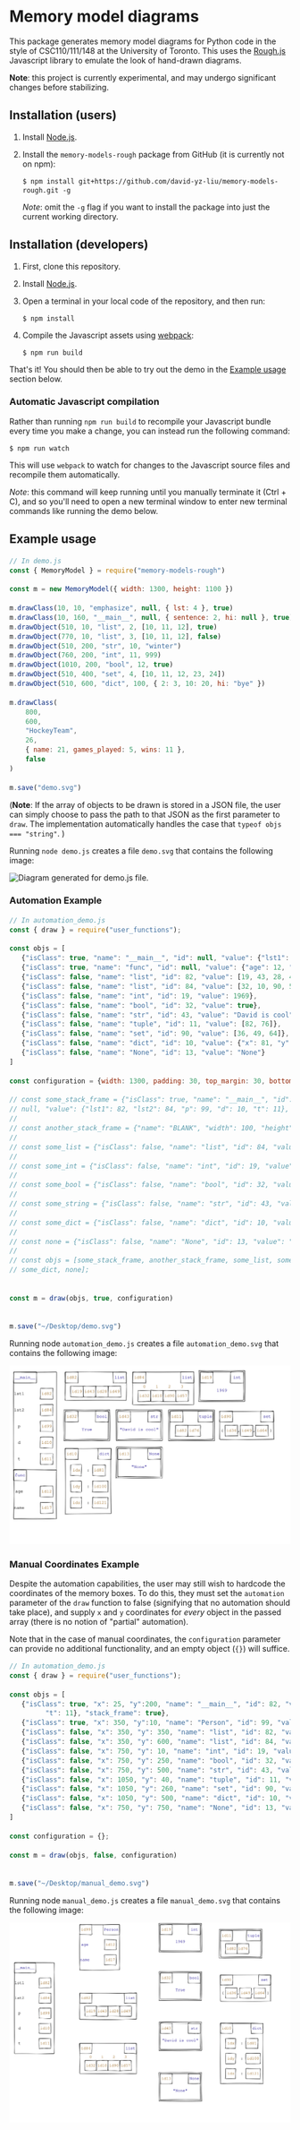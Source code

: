 # Memory model diagrams

This package generates memory model diagrams for Python code in the style of CSC110/111/148 at the University of Toronto.
This uses the [Rough.js](https://roughjs.com/) Javascript library to emulate the look of hand-drawn diagrams.

**Note**: this project is currently experimental, and may undergo significant changes before stabilizing.

## Installation (users)

1. Install [Node.js](https://nodejs.org/en/).
2. Install the `memory-models-rough` package from GitHub (it is currently not on npm):

    ```console
    $ npm install git+https://github.com/david-yz-liu/memory-models-rough.git -g
    ```

    _Note_: omit the `-g` flag if you want to install the package into just the current working directory.

## Installation (developers)

1. First, clone this repository.
2. Install [Node.js](https://nodejs.org/en/).
3. Open a terminal in your local code of the repository, and then run:

    ```console
    $ npm install
    ```

4. Compile the Javascript assets using [webpack](https://webpack.js.org/guides/getting-started/):

    ```console
    $ npm run build
    ```

That's it!
You should then be able to try out the demo in the [Example usage](#example-usage) section below.

### Automatic Javascript compilation

Rather than running `npm run build` to recompile your Javascript bundle every time you make a change, you can instead run the following command:

```console
$ npm run watch
```

This will use `webpack` to watch for changes to the Javascript source files and recompile them automatically.

*Note*: this command will keep running until you manually terminate it (Ctrl + C), and so you'll need to open a new terminal window to enter new terminal commands like running the demo below.

## Example usage

```javascript
// In demo.js
const { MemoryModel } = require("memory-models-rough")

const m = new MemoryModel({ width: 1300, height: 1100 })

m.drawClass(10, 10, "emphasize", null, { lst: 4 }, true)
m.drawClass(10, 160, "__main__", null, { sentence: 2, hi: null }, true)
m.drawObject(510, 10, "list", 2, [10, 11, 12], true)
m.drawObject(770, 10, "list", 3, [10, 11, 12], false)
m.drawObject(510, 200, "str", 10, "winter")
m.drawObject(760, 200, "int", 11, 999)
m.drawObject(1010, 200, "bool", 12, true)
m.drawObject(510, 400, "set", 4, [10, 11, 12, 23, 24])
m.drawObject(510, 600, "dict", 100, { 2: 3, 10: 20, hi: "bye" })

m.drawClass(
    800,
    600,
    "HockeyTeam",
    26,
    { name: 21, games_played: 5, wins: 11 },
    false
)

m.save("demo.svg")
```

(**Note**: If the array of objects to be drawn is stored in a JSON file, the user can simply choose to pass the path to
that JSON as the first parameter to `draw`. The implementation automatically handles the case that `typeof objs === "string"`.
)

Running `node demo.js` creates a file `demo.svg` that contains the following image:

![Diagram generated for demo.js file.](docs/images/demo.svg)


### Automation Example

```javascript
// In automation_demo.js
const { draw } = require("user_functions");

const objs = [
   {"isClass": true, "name": "__main__", "id": null, "value": {"lst1": 82, "lst2": 84, "p": 99, "d": 10, "t": 11}, "stack_frame": true},
   {"isClass": true, "name": "func", "id": null, "value": {"age": 12, "name": 17}, "stack_frame": true},
   {"isClass": false, "name": "list", "id": 82, "value": [19, 43, 28, 49]},
   {"isClass": false, "name": "list", "id": 84, "value": [32, 10, 90, 57], "show_indexes": true},
   {"isClass": false, "name": "int", "id": 19, "value": 1969},
   {"isClass": false, "name": "bool", "id": 32, "value": true},
   {"isClass": false, "name": "str", "id": 43, "value": "David is cool"},
   {"isClass": false, "name": "tuple", "id": 11, "value": [82, 76]},
   {"isClass": false, "name": "set", "id": 90, "value": [36, 49, 64]},
   {"isClass": false, "name": "dict", "id": 10, "value": {"x": 81, "y": 100, "z": 121}},
   {"isClass": false, "name": "None", "id": 13, "value": "None"}
]

const configuration = {width: 1300, padding: 30, top_margin: 30, bottom_margin: 40, left_margin: 20, right_margin:30};

// const some_stack_frame = {"isClass": true, "name": "__main__", "id": 
// null, "value": {"lst1": 82, "lst2": 84, "p": 99, "d": 10, "t": 11}, "stack_frame": true}
//
// const another_stack_frame = {"name": "BLANK", "width": 100, "height": 200, "stack_frame" : true}
//
// const some_list = {"isClass": false, "name": "list", "id": 84, "value": [32, 10, 90, 57], "show_indexes": true}
//
// const some_int = {"isClass": false, "name": "int", "id": 19, "value": 1969}
//
// const some_bool = {"isClass": false, "name": "bool", "id": 32, "value": true}
//
// const some_string = {"isClass": false, "name": "str", "id": 43, "value": "David is cool"}
//
// const some_dict = {"isClass": false, "name": "dict", "id": 10, "value": {"x": 81, "y": 100, "z": 121}}
//
// const none = {"isClass": false, "name": "None", "id": 13, "value": "None"}
// 
// const objs = [some_stack_frame, another_stack_frame, some_list, some_int, some_bool, some_string, some_dict,
// some_dict, none];


const m = draw(objs, true, configuration)


m.save("~/Desktop/demo.svg")
```

Running node `automation_demo.js` creates a file `automation_demo.svg` that contains the following image:

![Diagram generated for automation_demo.js file.](docs/images/automation_demo.svg)




### Manual Coordinates Example

Despite the automation capabilities, the user may still wish to hardcode the coordinates of the memory boxes.
To do this, they must set the `automation` parameter of the `draw` function to false (signifying that no automation
should take place), and supply `x` and `y` coordinates for *every* object in the passed array (there is no notion of
"partial" automation).

Note that in the case of manual coordinates, the `configuration` parameter can provide no additional functionality,
and an empty object (`{}`) will suffice.

```javascript
// In automation_demo.js
const { draw } = require("user_functions");

const objs = [
   {"isClass": true, "x": 25, "y":200, "name": "__main__", "id": 82, "value": {"lst1": 82, "lst2": 84, "p": 99, "d": 10,
         "t": 11}, "stack_frame": true},
   {"isClass": true, "x": 350, "y":10, "name": "Person", "id": 99, "value": {"age": 12, "name": 17}, "stack_frame": false},
   {"isClass": false, "x": 350, "y": 350, "name": "list", "id": 82, "value": [19, 43, 28, 49]},
   {"isClass": false, "x": 350, "y": 600, "name": "list", "id": 84, "value": [32, 10, 90, 57], "show_indexes": true},
   {"isClass": false, "x": 750, "y": 10, "name": "int", "id": 19, "value": 1969},
   {"isClass": false, "x": 750, "y": 250, "name": "bool", "id": 32, "value": true},
   {"isClass": false, "x": 750, "y": 500, "name": "str", "id": 43, "value": "David is cool"},
   {"isClass": false, "x": 1050, "y": 40, "name": "tuple", "id": 11, "value": [82, 76]},
   {"isClass": false, "x": 1050, "y": 260, "name": "set", "id": 90, "value": [36, 49, 64]},
   {"isClass": false, "x": 1050, "y": 500, "name": "dict", "id": 10, "value": {"x": 81, "y": 100, "z": 121}},
   {"isClass": false, "x": 750, "y": 750, "name": "None", "id": 13, "value": "None"}
]

const configuration = {};

const m = draw(objs, false, configuration)


m.save("~/Desktop/manual_demo.svg")
```

Running node `manual_demo.js` creates a file `manual_demo.svg` that contains the following image:

![Diagram generated for automation_demo.js file.](docs/images/manual_demo.svg)






